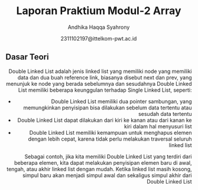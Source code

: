 # <h1 align="center"> Laporan Praktium Modul-2 Array </h1>
<p align="center"> Andhika Haqqa Syahrony <p>
<p align="center"> 2311102197@ittelkom-pwt.ac.id</p>

## Dasar Teori 
<div style="text-align: right">
Double Linked List adalah jenis linked list yang memiliki node yang memiliki data dan dua buah reference link, biasanya disebut next dan prev, yang menunjuk ke node yang berada sebelumnya dan sesudahnya Double Linked List memiliki beberapa keunggulan terhadap Single Linked List, seperti:
  
- Double Linked List memiliki dua pointer sambungan, yang memungkinkan penyisipan bisa dilakukan sebelum data tertentu atau sesudah data tertentu
- Double Linked List dapat dilakukan dari kiri ke kanan atau dari kanan ke kiri dalam hal menyusuri list
- Double Linked List memiliki kemampuan untuk menghapus elemen dengan lebih cepat, karena tidak perlu melakukan traversal seluruh linked list

Sebagai contoh, jika kita memiliki Double Linked List yang terdiri dari beberapa elemen, kita dapat melakukan penyisipan elemen baru di awal, tengah, atau akhir linked list dengan mudah. Ketika linked list masih kosong, simpul baru akan menjadi simpul awal dan sekaligus simpul akhir dari Double Linked List
</div>
